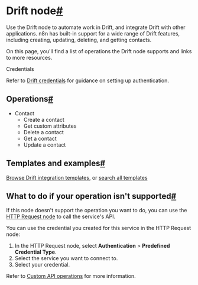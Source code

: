 [](https://github.com/n8n-io/n8n-docs/edit/main/docs/integrations/builtin/app-nodes/n8n-nodes-base.drift.md "Edit this page")

# Drift node[#](#drift-node "Permanent link")

Use the Drift node to automate work in Drift, and integrate Drift with other applications. n8n has built-in support for a wide range of Drift features, including creating, updating, deleting, and getting contacts.

On this page, you'll find a list of operations the Drift node supports and links to more resources.

Credentials

Refer to [Drift credentials](../../credentials/drift/) for guidance on setting up authentication.

## Operations[#](#operations "Permanent link")

*   Contact
    *   Create a contact
    *   Get custom attributes
    *   Delete a contact
    *   Get a contact
    *   Update a contact

## Templates and examples[#](#templates-and-examples "Permanent link")

[Browse Drift integration templates](https://n8n.io/integrations/drift/), or [search all templates](https://n8n.io/workflows/)

## What to do if your operation isn't supported[#](#what-to-do-if-your-operation-isnt-supported "Permanent link")

If this node doesn't support the operation you want to do, you can use the [HTTP Request node](../../core-nodes/n8n-nodes-base.httprequest/) to call the service's API.

You can use the credential you created for this service in the HTTP Request node:

1.  In the HTTP Request node, select **Authentication** > **Predefined Credential Type**.
2.  Select the service you want to connect to.
3.  Select your credential.

Refer to [Custom API operations](../../../custom-operations/) for more information.